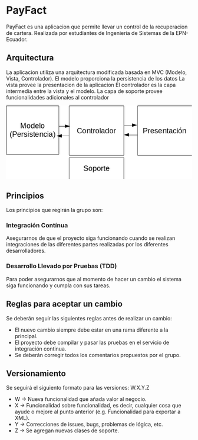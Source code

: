 # PayFact
PayFact es una aplicacion que permite llevar un control de la recuperacion de cartera.
Realizada por estudiantes de Ingenieria de Sistemas de la EPN-Ecuador.
## Arquitectura
La aplicacion utiliza una arquitectura modificada basada en MVC (Modelo, Vista, Controlador).
El modelo proporciona la persistencia de los datos
La vista provee la presentacion de la aplicacion
El controlador es la capa intermedia entre la vista y el modelo.
La capa de soporte provee funcionalidades adicionales al controlador

![Arquitectura](Arquitectura.png)

## Principios
Los principios que regirán la grupo son:

### Integración Contínua
Asegurarnos de que el proyecto siga funcionando cuando se realizan
integraciones de las diferentes partes realizadas por los diferentes desarrolladores.

### Desarrollo Llevado por Pruebas (TDD)
Para poder asegurarnos que al momento de hacer un cambio el sistema
siga funcionando y cumpla con sus tareas.

## Reglas para aceptar un cambio
Se deberán seguir las siguientes reglas antes de realizar un cambio:
- El nuevo cambio siempre debe estar en una rama diferente a la principal.
- El proyecto debe compilar y pasar las pruebas en el servicio de integración continua.
- Se deberán corregir todos los comentarios propuestos por el grupo.

## Versionamiento
Se seguirá el siguiento formato para las versiones:
W.X.Y.Z

- W -> Nueva funcionalidad que añada valor al negocio.
- X -> Funcionalidad sobre funcionalidad, es decir, cualquier cosa que ayude o mejore al punto anterior (e.g. Funcionalidad para exportar a XML).
- Y -> Correcciones de issues, bugs, problemas de lógica, etc.
- Z -> Se agregan nuevas clases de soporte.
